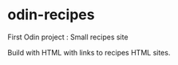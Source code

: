 # odin-recipes
First Odin project : Small recipes site

Build with HTML with links to recipes HTML sites. 
